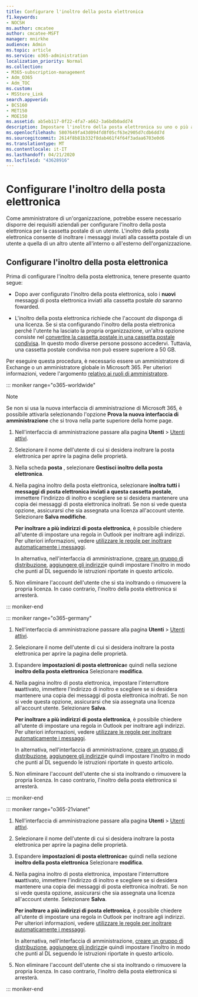 ```yaml
---
title: Configurare l'inoltro della posta elettronica
f1.keywords:
- NOCSH
ms.author: cmcatee
author: cmcatee-MSFT
manager: mnirkhe
audience: Admin
ms.topic: article
ms.service: o365-administration
localization_priority: Normal
ms.collection:
- M365-subscription-management
- Adm_O365
- Adm_TOC
ms.custom:
- MSStore_Link
search.appverid:
- BCS160
- MET150
- MOE150
ms.assetid: ab5eb117-0f22-4fa7-a662-3a6bdb0add74
description: Impostare l'inoltro della posta elettronica su uno o più account di posta elettronica utilizzando Office365.
ms.openlocfilehash: 5807649fa43d094fd8f05cf63e2905d7cdb6dd7d
ms.sourcegitcommit: 2614f8b81b332f8dab461f4f64f3adaa6703e0d6
ms.translationtype: MT
ms.contentlocale: it-IT
ms.lasthandoff: 04/21/2020
ms.locfileid: "43628916"
---
```

# <a name="configure-email-forwarding"></a>Configurare l'inoltro della posta elettronica
  
Come amministratore di un'organizzazione, potrebbe essere necessario disporre dei requisiti aziendali per configurare l'inoltro della posta elettronica per la cassetta postale di un utente. L'inoltro della posta elettronica consente di inoltrare i messaggi inviati alla cassetta postale di un utente a quella di un altro utente all'interno o all'esterno dell'organizzazione.

  
## <a name="configure-email-forwarding"></a>Configurare l'inoltro della posta elettronica

 Prima di configurare l'inoltro della posta elettronica, tenere presente quanto segue: 

- Dopo aver configurato l'inoltro della posta elettronica, solo i **nuovi** messaggi di posta elettronica inviati alla cassetta postale *da* saranno fowarded. 
    
- L'inoltro della posta elettronica richiede che l'account *da* disponga di una licenza. Se si sta configurando l'inoltro della posta elettronica perché l'utente ha lasciato la propria organizzazione, un'altra opzione consiste nel [convertire la cassetta postale in una cassetta postale condivisa](convert-user-mailbox-to-shared-mailbox.md). In questo modo diverse persone possono accedervi. Tuttavia, una cassetta postale condivisa non può essere superiore a 50 GB. 
    
Per eseguire questa procedura, è necessario essere un amministratore di Exchange o un amministratore globale in Microsoft 365. Per ulteriori informazioni, vedere l'argomento [relativo ai ruoli di amministratore](../add-users/about-admin-roles.md).

::: moniker range="o365-worldwide"

> [!NOTE]
> Se non si usa la nuova interfaccia di amministrazione di Microsoft 365, è possibile attivarla selezionando l'opzione **Prova la nuova interfaccia di amministrazione** che si trova nella parte superiore della home page.

1. Nell'interfaccia di amministrazione passare alla pagina **Utenti** \> <a href="https://go.microsoft.com/fwlink/p/?linkid=834822" target="_blank">Utenti attivi</a>.
    
2. Selezionare il nome dell'utente di cui si desidera inoltrare la posta elettronica per aprire la pagina delle proprietà. 
 
3. Nella scheda **posta** , selezionare **Gestisci inoltro della posta elettronica**. 
  
4. Nella pagina inoltro della posta elettronica, selezionare **inoltra tutti i messaggi di posta elettronica inviati a questa cassetta postale**, immettere l'indirizzo di inoltro e scegliere se si desidera mantenere una copia dei messaggi di posta elettronica inoltrati. Se non si vede questa opzione, assicurarsi che sia assegnata una licenza all'account utente. Selezionare **Salva modifiche**.
    
    **Per inoltrare a più indirizzi di posta elettronica**, è possibile chiedere all'utente di impostare una regola in Outlook per inoltrare agli indirizzi. Per ulteriori informazioni, vedere [utilizzare le regole per inoltrare automaticamente i messaggi](https://support.office.com/article/use-rules-to-automatically-forward-messages-45aa9664-4911-4f96-9663-ece42816d746). 
    
     In alternativa, nell'interfaccia di amministrazione, [creare un gruppo di distribuzione](../setup/create-distribution-lists.md), [aggiungere gli indirizzi](add-user-or-contact-to-distribution-list.md)e quindi impostare l'inoltro in modo che punti al DL seguendo le istruzioni riportate in questo articolo.
    
5. Non eliminare l'account dell'utente che si sta inoltrando o rimuovere la propria licenza.  In caso contrario, l'inoltro della posta elettronica si arresterà. 

::: moniker-end

::: moniker range="o365-germany"
    
 1.   Nell'interfaccia di amministrazione passare alla pagina **Utenti** \> <a href="https://go.microsoft.com/fwlink/p/?linkid=847686" target="_blank">Utenti attivi</a>. 
    
2. Selezionare il nome dell'utente di cui si desidera inoltrare la posta elettronica per aprire la pagina delle proprietà. 

3. Espandere **impostazioni di posta elettronica**e quindi nella sezione **inoltro della posta elettronica** Selezionare **modifica**.

4. Nella pagina inoltro di posta elettronica, impostare l'interruttore **su**attivato, immettere l'indirizzo di inoltro e scegliere se si desidera mantenere una copia dei messaggi di posta elettronica inoltrati. Se non si vede questa opzione, assicurarsi che sia assegnata una licenza all'account utente. Selezionare **Salva**.
    
    **Per inoltrare a più indirizzi di posta elettronica**, è possibile chiedere all'utente di impostare una regola in Outlook per inoltrare agli indirizzi. Per ulteriori informazioni, vedere [utilizzare le regole per inoltrare automaticamente i messaggi](https://support.office.com/article/use-rules-to-automatically-forward-messages-45aa9664-4911-4f96-9663-ece42816d746). 
    
     In alternativa, nell'interfaccia di amministrazione, [creare un gruppo di distribuzione](../setup/create-distribution-lists.md), [aggiungere gli indirizzi](add-user-or-contact-to-distribution-list.md)e quindi impostare l'inoltro in modo che punti al DL seguendo le istruzioni riportate in questo articolo.
    
5. Non eliminare l'account dell'utente che si sta inoltrando o rimuovere la propria licenza.  In caso contrario, l'inoltro della posta elettronica si arresterà.    

::: moniker-end

::: moniker range="o365-21vianet"

 1. Nell'interfaccia di amministrazione passare alla pagina **Utenti** \> <a href="https://go.microsoft.com/fwlink/p/?linkid=850628" target="_blank">Utenti attivi</a>. 
    
2. Selezionare il nome dell'utente di cui si desidera inoltrare la posta elettronica per aprire la pagina delle proprietà. 

3. Espandere **impostazioni di posta elettronica**e quindi nella sezione **inoltro della posta elettronica** Selezionare **modifica**.

4. Nella pagina inoltro di posta elettronica, impostare l'interruttore **su**attivato, immettere l'indirizzo di inoltro e scegliere se si desidera mantenere una copia dei messaggi di posta elettronica inoltrati. Se non si vede questa opzione, assicurarsi che sia assegnata una licenza all'account utente. Selezionare **Salva**.
    
    **Per inoltrare a più indirizzi di posta elettronica**, è possibile chiedere all'utente di impostare una regola in Outlook per inoltrare agli indirizzi. Per ulteriori informazioni, vedere [utilizzare le regole per inoltrare automaticamente i messaggi](https://support.office.com/article/use-rules-to-automatically-forward-messages-45aa9664-4911-4f96-9663-ece42816d746). 
    
     In alternativa, nell'interfaccia di amministrazione, [creare un gruppo di distribuzione](../setup/create-distribution-lists.md), [aggiungere gli indirizzi](add-user-or-contact-to-distribution-list.md)e quindi impostare l'inoltro in modo che punti al DL seguendo le istruzioni riportate in questo articolo.
    
5. Non eliminare l'account dell'utente che si sta inoltrando o rimuovere la propria licenza.  In caso contrario, l'inoltro della posta elettronica si arresterà. 

::: moniker-end 
